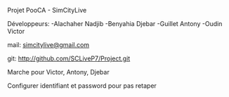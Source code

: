 Projet PooCA - SimCityLive

Développeurs:
-Alachaher Nadjib
-Benyahia Djebar
-Guillet Antony
-Oudin Victor

mail: simcitylive@gmail.com

git: http://github.com/SCLiveP7/Project.git


Marche pour Victor, Antony, Djebar

Configurer identifiant et password pour pas retaper
